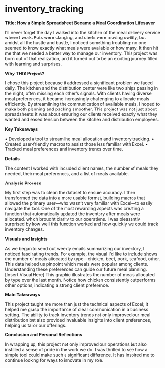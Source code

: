 # inventory_tracking

**Title: How a Simple Spreadsheet Became a Meal Coordination Lifesaver**

I’ll never forget the day I walked into the kitchen of the meal delivery service where I work. Pots were clanging, and chefs were moving swiftly, but amidst all the hustle and bustle, I noticed something troubling: no one seemed to know exactly what meals were available or how many. It then hit me that we needed a better way to manage our inventory. This project was born out of that realization, and it turned out to be an exciting journey filled with learning and surprises.

**Why THIS Project?**

I chose this project because it addressed a significant problem we faced daily. The kitchen and the distribution center were like two ships passing in the night, often missing each other’s signals. With clients having diverse meal preferences, it became increasingly challenging to allocate meals efficiently. By streamlining the communication of available meals, I hoped to make both planning and packing smoother. This project was not just about spreadsheets; it was about ensuring our clients received exactly what they wanted and eased tension between the kitchen and distribution employees.

**Key Takeaways**

•	Developed a tool to streamline meal allocation and inventory tracking.
•	Created user-friendly macros to assist those less familiar with Excel.
•	Tracked meal preferences and inventory trends over time.

**Details**

The content I worked with included client names, the number of meals they needed, their meal preferences, and a list of meals available. 

**Analysis Process**

My first step was to clean the dataset to ensure accuracy. I then transformed the data into a more usable format, building macros that allowed the primary user—who wasn’t very familiar with Excel—to easily navigate the tool. One of the most rewarding aspects was creating a function that automatically updated the inventory after meals were allocated, which brought clarity to our operations. I was pleasantly surprised by how well this function worked and how quickly we could track inventory changes.

**Visuals and Insights**

As we began to send out weekly emails summarizing our inventory, I noticed fascinating trends. For example, the visual I'd like to include shows the number of meals allocated by type—chicken, beef, pork, seafood, other. This data helped us pinpoint which meals were popular among clients. Understanding these preferences can guide our future meal planning.
[Insert Visual Here]
This graphic illustrates the number of meals allocated by type over the last month. Notice how chicken consistently outperforms other options, indicating a strong client preference.

**Main Takeaways**

This project taught me more than just the technical aspects of Excel; it helped me grasp the importance of clear communication in a business setting. The ability to track inventory trends not only improved our meal distribution but also provided invaluable insights into client preferences, helping us tailor our offerings.

**Conclusion and Personal Reflections**

In wrapping up, this project not only improved our operations but also instilled a sense of pride in the work we do. I was thrilled to see how a simple tool could make such a significant difference. It has inspired me to continue looking for ways to innovate in my role.



